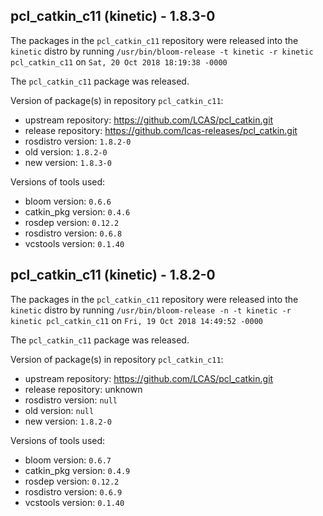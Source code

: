 ## pcl_catkin_c11 (kinetic) - 1.8.3-0

The packages in the `pcl_catkin_c11` repository were released into the `kinetic` distro by running `/usr/bin/bloom-release -t kinetic -r kinetic pcl_catkin_c11` on `Sat, 20 Oct 2018 18:19:38 -0000`

The `pcl_catkin_c11` package was released.

Version of package(s) in repository `pcl_catkin_c11`:

- upstream repository: https://github.com/LCAS/pcl_catkin.git
- release repository: https://github.com/lcas-releases/pcl_catkin.git
- rosdistro version: `1.8.2-0`
- old version: `1.8.2-0`
- new version: `1.8.3-0`

Versions of tools used:

- bloom version: `0.6.6`
- catkin_pkg version: `0.4.6`
- rosdep version: `0.12.2`
- rosdistro version: `0.6.8`
- vcstools version: `0.1.40`


## pcl_catkin_c11 (kinetic) - 1.8.2-0

The packages in the `pcl_catkin_c11` repository were released into the `kinetic` distro by running `/usr/bin/bloom-release -n -t kinetic -r kinetic pcl_catkin_c11` on `Fri, 19 Oct 2018 14:49:52 -0000`

The `pcl_catkin_c11` package was released.

Version of package(s) in repository `pcl_catkin_c11`:

- upstream repository: https://github.com/LCAS/pcl_catkin.git
- release repository: unknown
- rosdistro version: `null`
- old version: `null`
- new version: `1.8.2-0`

Versions of tools used:

- bloom version: `0.6.7`
- catkin_pkg version: `0.4.9`
- rosdep version: `0.12.2`
- rosdistro version: `0.6.9`
- vcstools version: `0.1.40`


